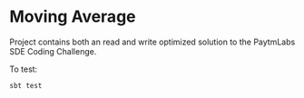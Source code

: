 # Moving Average

Project contains both an read and write optimized solution to the PaytmLabs SDE Coding Challenge.

To test:
```
sbt test
```